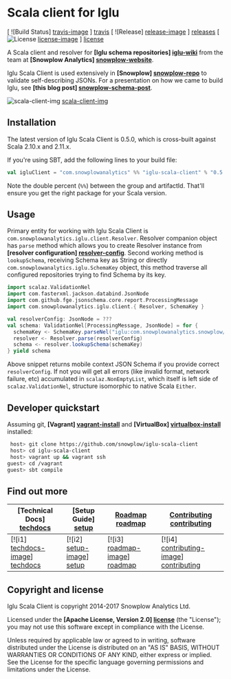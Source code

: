 # Scala client for Iglu

[ ![Build Status] [travis-image] ] [travis] [ ![Release] [release-image] ] [releases] [ ![License] [license-image] ] [license]

A Scala client and resolver for **[Iglu schema repositories] [iglu-wiki]** from the team at **[Snowplow Analytics] [snowplow-website]**.

Iglu Scala Client is used extensively in **[Snowplow] [snowplow-repo]** to validate self-describing JSONs. For a presentation on how we came to build Iglu, see **[this blog post] [snowplow-schema-post]**.

![scala-client-img] [scala-client-img]

## Installation

The latest version of Iglu Scala Client is 0.5.0, which is cross-built against Scala 2.10.x and 2.11.x.

If you're using SBT, add the following lines to your build file:

```scala
val igluClient = "com.snowplowanalytics" %% "iglu-scala-client" % "0.5.0"
```

Note the double percent (`%%`) between the group and artifactId. That'll ensure you get the right package for your Scala version.

## Usage

Primary entity for working with Iglu Scala Client is `com.snowplowanalytics.iglu.client.Resolver`.
Resolver companion object has `parse` method which allows you to create Resolver instance from **[resolver configuration] [resolver-config]**.
Second working method is `lookupSchema`, receiving Schema key as String or directly `com.snowplowanalytics.iglu.SchemaKey` object,
this method traverse all configured repositories trying to find Schema by its key.

```scala
import scalaz.ValidationNel
import com.fasterxml.jackson.databind.JsonNode
import com.github.fge.jsonschema.core.report.ProcessingMessage
import com.snowplowanalytics.iglu.client.{ Resolver, SchemaKey }

val resolverConfig: JsonNode = ???
val schema: ValidationNel[ProcessingMessage, JsonNode] = for {
  schemaKey <- SchemaKey.parseNel("iglu:com.snowplowanalytics.snowplow/mobile_context/jsonschema/1-0-0")
  resolver <- Resolver.parse(resolverConfig)
  schema <- resolver.lookupSchema(schemaKey)
} yield schema
```

Above snippet returns mobile context JSON Schema if you provide correct `resolverConfig`.
If not you will get all errors (like invalid format, network failure, etc) accumulated in `scalaz.NonEmptyList`,
which itself is left side of `scalaz.ValidationNel`, structure isomorphic to native Scala `Either`.

## Developer quickstart

Assuming git, **[Vagrant] [vagrant-install]** and **[VirtualBox] [virtualbox-install]** installed:

```bash
 host> git clone https://github.com/snowplow/iglu-scala-client
 host> cd iglu-scala-client
 host> vagrant up && vagrant ssh
guest> cd /vagrant
guest> sbt compile
```

## Find out more

| **[Technical Docs] [techdocs]**     | **[Setup Guide] [setup]**     | **[Roadmap] [roadmap]**           | **[Contributing] [contributing]**           |
|-------------------------------------|-------------------------------|-----------------------------------|---------------------------------------------|
| [![i1] [techdocs-image]] [techdocs] | [![i2] [setup-image]] [setup] | [![i3] [roadmap-image]] [roadmap] | [![i4] [contributing-image]] [contributing] |

## Copyright and license

Iglu Scala Client is copyright 2014-2017 Snowplow Analytics Ltd.

Licensed under the **[Apache License, Version 2.0] [license]** (the "License");
you may not use this software except in compliance with the License.

Unless required by applicable law or agreed to in writing, software
distributed under the License is distributed on an "AS IS" BASIS,
WITHOUT WARRANTIES OR CONDITIONS OF ANY KIND, either express or implied.
See the License for the specific language governing permissions and
limitations under the License.

[scala-client-img]: https://github.com/snowplow/iglu/wiki/technical-documentation/images/iglu-clients.png

[iglu-wiki]: https://github.com/snowplow/iglu/wiki
[snowplow-schema-post]: http://snowplowanalytics.com/blog/2014/06/06/making-snowplow-schemas-flexible-a-technical-approach/
[resolver-config]: https://github.com/snowplow/iglu/wiki/Iglu-client-configuration

[snowplow-repo]: https://github.com/snowplow/snowplow
[snowplow-website]: http://snowplowanalytics.com

[vagrant-install]: http://docs.vagrantup.com/v2/installation/index.html
[virtualbox-install]: https://www.virtualbox.org/wiki/Downloads

[techdocs-image]: https://d3i6fms1cm1j0i.cloudfront.net/github/images/techdocs.png
[setup-image]: https://d3i6fms1cm1j0i.cloudfront.net/github/images/setup.png
[roadmap-image]: https://d3i6fms1cm1j0i.cloudfront.net/github/images/roadmap.png
[contributing-image]: https://d3i6fms1cm1j0i.cloudfront.net/github/images/contributing.png

[techdocs]: https://github.com/snowplow/iglu/wiki/Scala-client
[setup]: https://github.com/snowplow/iglu/wiki/Scala-client-setup
[roadmap]: https://github.com/snowplow/iglu/wiki/Product-roadmap
[contributing]: https://github.com/snowplow/iglu/wiki/Contributing

[travis]: https://travis-ci.org/snowplow/iglu-scala-client
[travis-image]: https://travis-ci.org/snowplow/iglu-scala-client.png?branch=master

[releases]: https://github.com/snowplow/iglu-scala-client/releases
[release-image]: http://img.shields.io/badge/release-0.5.0-blue.svg?style=flat

[license]: http://www.apache.org/licenses/LICENSE-2.0
[license-image]: http://img.shields.io/badge/license-Apache--2-blue.svg?style=flat
